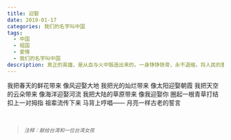 ```yaml
---
title: 迎娶
date: 2019-01-17
categories: 我们的名字叫中国
tags:
  - 中国
  - 祖国
  - 爱情
  - 我们的名字叫中国
description: 真正的英雄，是从血与火中锻造出来的。一身铮铮铁骨，永不退缩，将人民的重托扛在肩上，在风雨中逆行！
---
```


我把春天的鲜花带来
像风迎娶大地
我把光的灿烂带来
像太阳迎娶朝霞
我把天空的云朵带来
像海洋迎娶河流
我把大陆的草原带来
像我迎娶你
圈起一根青草打结
扣上一对拇指
祖辈流传下来
马背上哼唱——
月亮一样古老的誓言

<br/>
<blockquote>
<p><small><i>注释：献给台湾和一位台湾女孩</i></small></p>
</blockquote>
